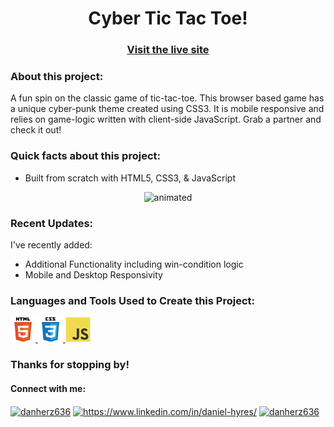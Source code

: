 

  <h1 align="center"> Cyber Tic Tac Toe! </h1>

  <!-- <h3 align="center">Client Side of 'Family Guy Quotes!' API</h3> -->
  <h3 align="center"> <a href="https://cyber-tic-tac-toe.netlify.app/">Visit the live site</a></h3>
  
  <h3 align="left">About this project:</h3>
  <p align="left">
    A fun spin on the classic game of tic-tac-toe. This browser based game has a unique cyber-punk theme created using CSS3. It is mobile responsive and relies on game-logic written with client-side JavaScript. Grab a partner and check it out!
  </p>
  
  <h3 align="left">Quick facts about this project:</h3>
  <p align="left">
  <ul>
  <li> Built from scratch with HTML5, CSS3, & JavaScript</li>
  
  <!----- <li> </li> ---->
  </ul>
  </p>
  
  <p align="center">
    <img src="https://github.com/d-herz/cyber-tic-tac-toe/blob/main/readme.gif" alt="animated" />
  </p>
  
  
  <h3 align="left">Recent Updates:</h3>
  <p align="left">
  I've recently added:
  <ul>
  <li> Additional Functionality including win-condition logic </li>
  <li> Mobile and Desktop Responsivity </li>
 
  </ul>
  </p>
  
  
  <h3 align="left">Languages and Tools Used to Create this Project:</h3>
  <p align="left"> <a href="https://www.w3.org/html/" target="_blank" rel="noreferrer"> <img src="https://raw.githubusercontent.com/devicons/devicon/master/icons/html5/html5-original-wordmark.svg" alt="html5" width="40" height="40"/> </a> <a href="https://www.w3schools.com/css/" target="_blank" rel="noreferrer"> <img src="https://raw.githubusercontent.com/devicons/devicon/master/icons/css3/css3-original-wordmark.svg" alt="css3" width="40" height="40"/> </a> <a href="https://developer.mozilla.org/en-US/docs/Web/JavaScript" target="_blank" rel="noreferrer"> <img src="https://raw.githubusercontent.com/devicons/devicon/master/icons/javascript/javascript-original.svg" alt="javascript" width="40" height="40"/> </a> </p>
  
  
  <h3 align="left">Thanks for stopping by!</h3>
  <h4> Connect with me:</h4>
  <p align="left">
  <a href="https://twitter.com/danherz636" target="blank"><img align="center" src="https://raw.githubusercontent.com/rahuldkjain/github-profile-readme-generator/master/src/images/icons/Social/twitter.svg" alt="danherz636" height="30" width="40" /></a>
  <a href="https://www.linkedin.com/in/daniel-hyres/" target="blank"><img align="center" src="https://raw.githubusercontent.com/rahuldkjain/github-profile-readme-generator/master/src/images/icons/Social/linked-in-alt.svg" alt="https://www.linkedin.com/in/daniel-hyres/" height="30" width="40" /></a>
  <a href="https://www.twitch.tv/herz636/videos" target="blank"><img align="center" src="https://raw.githubusercontent.com/rahuldkjain/github-profile-readme-generator/master/src/images/icons/Social/twitch.svg" alt="danherz636" height="30" width="40" />
  </p>
  
  
  
  
 
